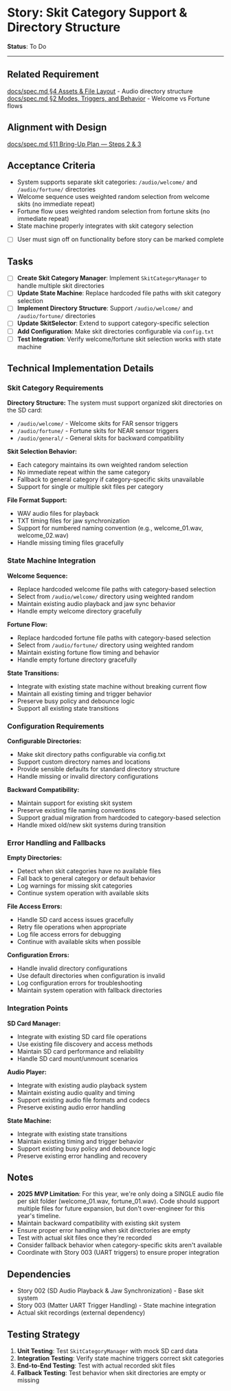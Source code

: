 # Story: Skit Category Support & Directory Structure

**Status**: To Do

---

## Related Requirement
[docs/spec.md §4 Assets & File Layout](../spec.md#4-assets--file-layout) - Audio directory structure
[docs/spec.md §2 Modes, Triggers, and Behavior](../spec.md#2-modes-triggers-and-behavior) - Welcome vs Fortune flows

## Alignment with Design
[docs/spec.md §11 Bring-Up Plan — Steps 2 & 3](../spec.md#11-bring-up-plan-mvp-in-this-order)

## Acceptance Criteria
- System supports separate skit categories: `/audio/welcome/` and `/audio/fortune/` directories
- Welcome sequence uses weighted random selection from welcome skits (no immediate repeat)
- Fortune flow uses weighted random selection from fortune skits (no immediate repeat)
- State machine properly integrates with skit category selection
- [ ] User must sign off on functionality before story can be marked complete

## Tasks
- [ ] **Create Skit Category Manager**: Implement `SkitCategoryManager` to handle multiple skit directories
- [ ] **Update State Machine**: Replace hardcoded file paths with skit category selection
- [ ] **Implement Directory Structure**: Support `/audio/welcome/` and `/audio/fortune/` directories
- [ ] **Update SkitSelector**: Extend to support category-specific selection
- [ ] **Add Configuration**: Make skit directories configurable via `config.txt`
- [ ] **Test Integration**: Verify welcome/fortune skit selection works with state machine

## Technical Implementation Details

### Skit Category Requirements

**Directory Structure:**
The system must support organized skit directories on the SD card:
- `/audio/welcome/` - Welcome skits for FAR sensor triggers
- `/audio/fortune/` - Fortune skits for NEAR sensor triggers  
- `/audio/general/` - General skits for backward compatibility

**Skit Selection Behavior:**
- Each category maintains its own weighted random selection
- No immediate repeat within the same category
- Fallback to general category if category-specific skits unavailable
- Support for single or multiple skit files per category

**File Format Support:**
- WAV audio files for playback
- TXT timing files for jaw synchronization
- Support for numbered naming convention (e.g., welcome_01.wav, welcome_02.wav)
- Handle missing timing files gracefully

### State Machine Integration

**Welcome Sequence:**
- Replace hardcoded welcome file paths with category-based selection
- Select from `/audio/welcome/` directory using weighted random
- Maintain existing audio playback and jaw sync behavior
- Handle empty welcome directory gracefully

**Fortune Flow:**
- Replace hardcoded fortune file paths with category-based selection
- Select from `/audio/fortune/` directory using weighted random
- Maintain existing fortune flow timing and behavior
- Handle empty fortune directory gracefully

**State Transitions:**
- Integrate with existing state machine without breaking current flow
- Maintain all existing timing and trigger behavior
- Preserve busy policy and debounce logic
- Support all existing state transitions

### Configuration Requirements

**Configurable Directories:**
- Make skit directory paths configurable via config.txt
- Support custom directory names and locations
- Provide sensible defaults for standard directory structure
- Handle missing or invalid directory configurations

**Backward Compatibility:**
- Maintain support for existing skit system
- Preserve existing file naming conventions
- Support gradual migration from hardcoded to category-based selection
- Handle mixed old/new skit systems during transition

### Error Handling and Fallbacks

**Empty Directories:**
- Detect when skit categories have no available files
- Fall back to general category or default behavior
- Log warnings for missing skit categories
- Continue system operation with available skits

**File Access Errors:**
- Handle SD card access issues gracefully
- Retry file operations when appropriate
- Log file access errors for debugging
- Continue with available skits when possible

**Configuration Errors:**
- Handle invalid directory configurations
- Use default directories when configuration is invalid
- Log configuration errors for troubleshooting
- Maintain system operation with fallback directories

### Integration Points

**SD Card Manager:**
- Integrate with existing SD card file operations
- Use existing file discovery and access methods
- Maintain SD card performance and reliability
- Handle SD card mount/unmount scenarios

**Audio Player:**
- Integrate with existing audio playback system
- Maintain existing audio quality and timing
- Support existing audio file formats and codecs
- Preserve existing audio error handling

**State Machine:**
- Integrate with existing state transitions
- Maintain existing timing and trigger behavior
- Support existing busy policy and debounce logic
- Preserve existing error handling and recovery

## Notes
- **2025 MVP Limitation**: For this year, we're only doing a SINGLE audio file per skit folder (welcome_01.wav, fortune_01.wav). Code should support multiple files for future expansion, but don't over-engineer for this year's timeline.
- Maintain backward compatibility with existing skit system
- Ensure proper error handling when skit directories are empty
- Test with actual skit files once they're recorded
- Consider fallback behavior when category-specific skits aren't available
- Coordinate with Story 003 (UART triggers) to ensure proper integration

## Dependencies
- Story 002 (SD Audio Playback & Jaw Synchronization) - Base skit system
- Story 003 (Matter UART Trigger Handling) - State machine integration
- Actual skit recordings (external dependency)

## Testing Strategy
1. **Unit Testing**: Test `SkitCategoryManager` with mock SD card data
2. **Integration Testing**: Verify state machine triggers correct skit categories
3. **End-to-End Testing**: Test with actual recorded skit files
4. **Fallback Testing**: Test behavior when skit directories are empty or missing
